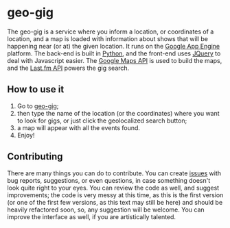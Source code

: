 geo-gig
=======

The geo-gig is a service where you inform a location, or coordinates of a location, and a map is loaded with information about shows that will be happening near (or at) the given location. It runs on the [Google App Engine][gae] platform. The back-end is built in [Python][py], and the front-end uses [JQuery][jq] to deal with Javascript easier. The [Google Maps API][gmaps] is used to build the maps, and the [Last.fm API][lfm] powers the gig search. 

How to use it
-------------

1. Go to [geo-gig][geogig];
2. then type the name of the location (or the coordinates) where you want to look for gigs, or just click the geolocalized search button;
3. a map will appear with all the events found.
4. Enjoy!

Contributing
------------

There are many things you can do to contribute. You can create [issues](https://github.com/adorow/geo-gig/issues) with bug reports, suggestions, or even questions, in case something doesn't look quite right to your eyes. You can review the code as well, and suggest improvements; the code is very messy at this time, as this is the first version (or one of the first few versions, as this text may still be here) and should be heavily refactored soon, so, any suggestion will be welcome. You can improve the interface as well, if you are artistically talented.

[geogig]: http://geo-gig.appspot.com/
[gae]: https://appengine.google.com/
[jq]: http://jquery.com/
[lfm]: http://www.last.fm/
[py]: http://python.org/
[gmaps]: https://developers.google.com/maps/
